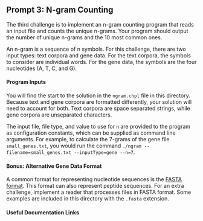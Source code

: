 ## Prompt 3: N-gram Counting

The third challenge is to implement an n-gram counting program that reads an input file and counts the unique n-grams. Your program should output the number of unique n-grams and the 10 most common ones. 

An n-gram is a sequence of n symbols. For this challenge, there are two input types: text corpora and gene data. For the text corpora, the symbols to consider are individual words. For the gene data, the symbols are the four nucleotides (A, T, C, and G).

#### Program Inputs

You will find the start to the solution in the `ngram.chpl` file in this directory. Because text and gene corpora are formatted differently, your solution will need to account for both. Text corpora are space separated strings, while gene corpora are unseparated characters.

The input file, file type, and value to use for `n` are provided to the program as configuration constants, which can be supplied as command line arguments. For example, to calculate the 7-grams of the gene file `small_genes.txt`, you would run the command `./ngram --filename=small_genes.txt --inputType=gene --n=7`.

#### Bonus: Alternative Gene Data Format

A common format for representing nucleotide sequences is the [FASTA format](https://zhanggroup.org/FASTA/). This format can also represent peptide sequences. For an extra challenge, implement a reader that processes files in FASTA format. Some examples are included in this directory with the `.fasta` extension.


#### Useful Documentation Links